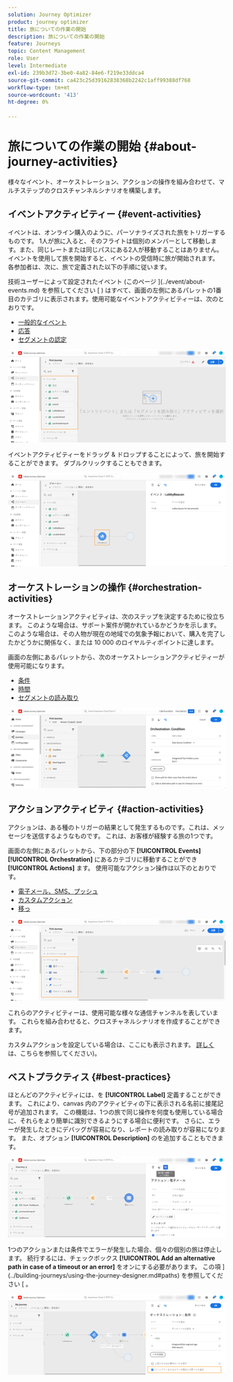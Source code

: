 ```yaml
---
solution: Journey Optimizer
product: journey optimizer
title: 旅についての作業の開始
description: 旅についての作業の開始
feature: Journeys
topic: Content Management
role: User
level: Intermediate
exl-id: 239b3d72-3be0-4a82-84e6-f219e33ddca4
source-git-commit: ca423c25d39162838368b2242c1aff99388df768
workflow-type: tm+mt
source-wordcount: '413'
ht-degree: 0%

---
```


# 旅についての作業の開始 {#about-journey-activities}

様々なイベント、オーケストレーション、アクションの操作を組み合わせて、マルチステップのクロスチャンネルシナリオを構築します。

## イベントアクティビティー {#event-activities}

イベントは、オンライン購入のように、パーソナライズされた旅をトリガーするものです。 1人が旅に入ると、そのフライトは個別のメンバーとして移動します。また、同じレートまたは同じパスにある2人が移動することはありません。 イベントを使用して旅を開始すると、イベントの受信時に旅が開始されます。 各参加者は、次に、旅で定義された以下の手順に従います。

技術ユーザーによって設定されたイベント (このページ ](../event/about-events.md) を参照してください [ ) はすべて、画面の左側にあるパレットの1番目のカテゴリに表示されます。使用可能なイベントアクティビティーは、次のとおりです。

* [一般的なイベント](../building-journeys/general-events.md)
* [応答](../building-journeys/reaction-events.md)
* [セグメントの認定](../building-journeys/segment-qualification-events.md)

![](assets/journey43.png)

イベントアクティビティーをドラッグ &amp; ドロップすることによって、旅を開始することができます。 ダブルクリックすることもできます。

![](assets/journey44.png)

## オーケストレーションの操作 {#orchestration-activities}

オーケストレーションアクティビティは、次のステップを決定するために役立ちます。 このような場合は、サポート案件が開かれているかどうかを示します。このような場合は、その人物が現在の地域での気象予報において、購入を完了したかどうかに関係なく、または 10 000 のロイヤルティポイントに達します。

画面の左側にあるパレットから、次のオーケストレーションアクティビティーが使用可能になります。

* [条件](../building-journeys/condition-activity.md)
* [時間](../building-journeys/wait-activity.md)
* [セグメントの読み取り](../building-journeys/read-segment.md)

![](assets/journey49.png)

## アクションアクティビティ {#action-activities}

アクションは、ある種のトリガーの結果として発生するものです。これは、メッセージを送信するようなものです。 これは、お客様が経験する旅の1つです。

画面の左側にあるパレットから、下の部分の下 **[!UICONTROL Events]** **[!UICONTROL Orchestration]** にあるカテゴリに移動することができ **[!UICONTROL Actions]** ます。 使用可能なアクション操作は以下のとおりです。

* [電子メール、SMS、プッシュ](../building-journeys/journeys-message.md)
* [カスタムアクション](../building-journeys/using-custom-actions.md)
* [移っ](../building-journeys/jump.md)

![](assets/journey58.png)

これらのアクティビティーは、使用可能な様々な通信チャンネルを表しています。 これらを組み合わせると、クロスチャネルシナリオを作成することができます。

カスタムアクションを設定している場合は、ここにも表示されます。 [詳しく ](../building-journeys/using-custom-actions.md) は、こちらを参照してください)。

## ベストプラクティス {#best-practices}

ほとんどのアクティビティには、を **[!UICONTROL Label]** 定義することができます。 これにより、canvas 内のアクティビティの下に表示される名前に接尾記号が追加されます。 この機能は、1つの旅で同じ操作を何度も使用している場合に、それらをより簡単に識別できるようにする場合に便利です。 さらに、エラーが発生したときにデバッグが容易になり、レポートの読み取りが容易になります。 また、オプション **[!UICONTROL Description]** のを追加することもできます。

![](assets/journey59bis.png)

1つのアクションまたは条件でエラーが発生した場合、個々の個別の旅は停止します。 続行するには、チェックボックス **[!UICONTROL Add an alternative path in case of a timeout or an error]** をオンにする必要があります。 この項 ](../building-journeys/using-the-journey-designer.md#paths) を参照してください [ 。

![](assets/journey42.png)
